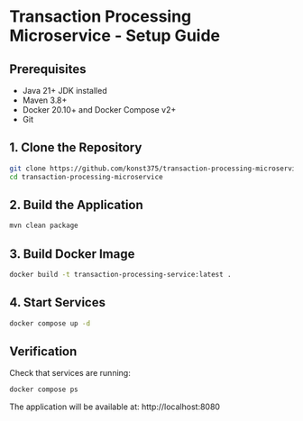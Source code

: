 # Transaction Processing Microservice - Setup Guide

## Prerequisites
- Java 21+ JDK installed
- Maven 3.8+
- Docker 20.10+ and Docker Compose v2+
- Git

## 1. Clone the Repository
```bash
git clone https://github.com/konst375/transaction-processing-microservice.git
cd transaction-processing-microservice
```

## 2. Build the Application
```bash
mvn clean package
```

## 3. Build Docker Image
```bash
docker build -t transaction-processing-service:latest .
```

## 4. Start Services
```bash
docker compose up -d
```

## Verification
Check that services are running:
```bash
docker compose ps
```

The application will be available at:
http://localhost:8080